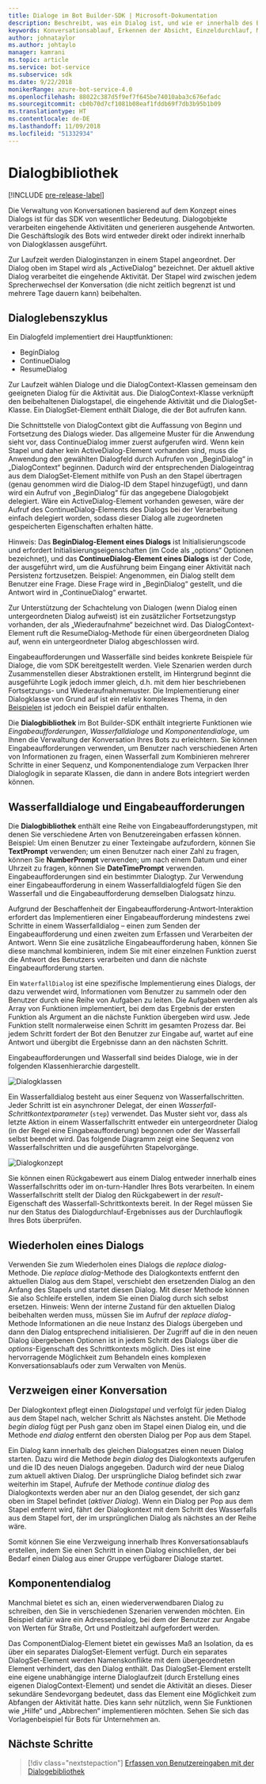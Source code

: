 ```yaml
---
title: Dialoge im Bot Builder-SDK | Microsoft-Dokumentation
description: Beschreibt, was ein Dialog ist, und wie er innerhalb des Bot Builder-SDK funktioniert.
keywords: Konversationsablauf, Erkennen der Absicht, Einzeldurchlauf, Mehrfachdurchlauf, Bot-Konversation, Dialoge, Eingabeaufforderungen, Wasserfälle, Dialogsatz
author: johnataylor
ms.author: johtaylo
manager: kamrani
ms.topic: article
ms.service: bot-service
ms.subservice: sdk
ms.date: 9/22/2018
monikerRange: azure-bot-service-4.0
ms.openlocfilehash: 88022c387d5f9ef7f645be74010aba3c676efadc
ms.sourcegitcommit: cb0b70d7cf1081b08eaf1fddb69f7db3b95b1b09
ms.translationtype: HT
ms.contentlocale: de-DE
ms.lasthandoff: 11/09/2018
ms.locfileid: "51332934"
---
```

# <a name="dialogs-library"></a>Dialogbibliothek

[!INCLUDE [pre-release-label](../includes/pre-release-label.md)]

Die Verwaltung von Konversationen basierend auf dem Konzept eines Dialogs ist für das SDK von wesentlicher Bedeutung. Dialogobjekte verarbeiten eingehende Aktivitäten und generieren ausgehende Antworten. Die Geschäftslogik des Bots wird entweder direkt oder indirekt innerhalb von Dialogklassen ausgeführt.

Zur Laufzeit werden Dialoginstanzen in einem Stapel angeordnet. Der Dialog oben im Stapel wird als „ActiveDialog“ bezeichnet. Der aktuell aktive Dialog verarbeitet die eingehende Aktivität. Der Stapel wird zwischen jedem Sprecherwechsel der Konversation (die nicht zeitlich begrenzt ist und mehrere Tage dauern kann) beibehalten. 

## <a name="dialog-lifecycle"></a>Dialoglebenszyklus

Ein Dialogfeld implementiert drei Hauptfunktionen:
- BeginDialog
- ContinueDialog
- ResumeDialog

Zur Laufzeit wählen Dialoge und die DialogContext-Klassen gemeinsam den geeigneten Dialog für die Aktivität aus. Die DialogContext-Klasse verknüpft den beibehaltenen Dialogstapel, die eingehende Aktivität und die DialogSet-Klasse. Ein DialogSet-Element enthält Dialoge, die der Bot aufrufen kann.

Die Schnittstelle von DialogContext gibt die Auffassung von Beginn und Fortsetzung des Dialogs wieder. Das allgemeine Muster für die Anwendung sieht vor, dass ContinueDialog immer zuerst aufgerufen wird. Wenn kein Stapel und daher kein ActiveDialog-Element vorhanden sind, muss die Anwendung den gewählten Dialogfeld durch Aufrufen von „BeginDialog“ in „DialogContext“ beginnen. Dadurch wird der entsprechenden Dialogeintrag aus dem DialogSet-Element mithilfe von Push an den Stapel übertragen (genau genommen wird die Dialog-ID dem Stapel hinzugefügt), und dann wird ein Aufruf von „BeginDialog“ für das angegebene Dialogobjekt delegiert. Wäre ein ActiveDialog-Element vorhanden gewesen, wäre der Aufruf des ContinueDialog-Elements des Dialogs bei der Verarbeitung einfach delegiert worden, sodass dieser Dialog alle zugeordneten gespeicherten Eigenschaften erhalten hätte.

Hinweis: Das **BeginDialog-Element eines Dialogs** ist Initialisierungscode und erfordert Initialisierungseigenschaften (im Code als „options“ Optionen bezeichnet), und das **ContinueDialog-Element eines Dialogs** ist der Code, der ausgeführt wird, um die Ausführung beim Eingang einer Aktivität nach Persistenz fortzusetzen. Beispiel: Angenommen, ein Dialog stellt dem Benutzer eine Frage. Diese Frage wird in „BeginDialog“ gestellt, und die Antwort wird in „ContinueDialog“ erwartet.

Zur Unterstützung der Schachtelung von Dialogen (wenn Dialog einen untergeordneten Dialog aufweist) ist ein zusätzlicher Fortsetzungstyp vorhanden, der als „Wiederaufnahme“ bezeichnet wird. Das DialogContext-Element ruft die ResumeDialog-Methode für einen übergeordneten Dialog auf, wenn ein untergeordneter Dialog abgeschlossen wird.

Eingabeaufforderungen und Wasserfälle sind beides konkrete Beispiele für Dialoge, die vom SDK bereitgestellt werden. Viele Szenarien werden durch Zusammenstellen dieser Abstraktionen erstellt, im Hintergrund beginnt die ausgeführte Logik jedoch immer gleich, d.h. mit dem hier beschriebenen Fortsetzungs- und Wiederaufnahmemuster. Die Implementierung einer Dialogklasse von Grund auf ist ein relativ komplexes Thema, in den [Beispielen](https://github.com/Microsoft/BotBuilder-samples) ist jedoch ein Beispiel dafür enthalten.

Die **Dialogbibliothek** im Bot Builder-SDK enthält integrierte Funktionen wie _Eingabeaufforderungen_, _Wasserfalldialoge_ und _Komponentendialoge_, um Ihnen die Verwaltung der Konversation Ihres Bots zu erleichtern. Sie können Eingabeaufforderungen verwenden, um Benutzer nach verschiedenen Arten von Informationen zu fragen, einen Wasserfall zum Kombinieren mehrerer Schritte in einer Sequenz, und Komponentendialoge zum Verpacken Ihrer Dialoglogik in separate Klassen, die dann in andere Bots integriert werden können.
## <a name="waterfall-dialogs-and-prompts"></a>Wasserfalldialoge und Eingabeaufforderungen

Die **Dialogbibliothek** enthält eine Reihe von Eingabeaufforderungstypen, mit denen Sie verschiedene Arten von Benutzereingaben erfassen können. Beispiel: Um einen Benutzer zu einer Texteingabe aufzufordern, können Sie **TextPrompt** verwenden; um einen Benutzer nach einer Zahl zu fragen, können Sie **NumberPrompt** verwenden; um nach einem Datum und einer Uhrzeit zu fragen, können Sie **DateTimePrompt** verwenden. Eingabeaufforderungen sind ein bestimmter Dialogtyp. Zur Verwendung einer Eingabeaufforderung in einem Wasserfalldialogfeld fügen Sie den Wasserfall und die Eingabeaufforderung demselben Dialogsatz hinzu. 

Aufgrund der Beschaffenheit der Eingabeaufforderung-Antwort-Interaktion erfordert das Implementieren einer Eingabeaufforderung mindestens zwei Schritte in einem Wasserfalldialog – einen zum Senden der Eingabeaufforderung und einen zweiten zum Erfassen und Verarbeiten der Antwort.  Wenn Sie eine zusätzliche Eingabeaufforderung haben, können Sie diese manchmal kombinieren, indem Sie mit einer einzelnen Funktion zuerst die Antwort des Benutzers verarbeiten und dann die nächste Eingabeaufforderung starten.

Ein `WaterfallDialog` ist eine spezifische Implementierung eines Dialogs, der dazu verwendet wird, Informationen vom Benutzer zu sammeln oder den Benutzer durch eine Reihe von Aufgaben zu leiten. Die Aufgaben werden als Array von Funktionen implementiert, bei dem das Ergebnis der ersten Funktion als Argument an die nächste Funktion übergeben wird usw. Jede Funktion stellt normalerweise einen Schritt im gesamten Prozess dar. Bei jedem Schritt fordert der Bot den Benutzer zur Eingabe auf, wartet auf eine Antwort und übergibt die Ergebnisse dann an den nächsten Schritt. 

Eingabeaufforderungen und Wasserfall sind beides Dialoge, wie in der folgenden Klassenhierarchie dargestellt. 

![Dialogklassen](media/bot-builder-dialog-classes.png)

Ein Wasserfalldialog besteht aus einer Sequenz von Wasserfallschritten. Jeder Schritt ist ein asynchroner Delegat, der einen _Wasserfall-Schrittkontextparameter_ (`step`) verwendet. Das Muster sieht vor, dass als letzte Aktion in einem Wasserfallschritt entweder ein untergeordneter Dialog (in der Regel eine Eingabeaufforderung) begonnen oder der Wasserfall selbst beendet wird. Das folgende Diagramm zeigt eine Sequenz von Wasserfallschritten und die ausgeführten Stapelvorgänge.

![Dialogkonzept](media/bot-builder-dialog-concept.png)

Sie können einen Rückgabewert aus einem Dialog entweder innerhalb eines Wasserfallschritts oder im on-turn-Handler Ihres Bots verarbeiten.
In einem Wasserfallschritt stellt der Dialog den Rückgabewert in der _result_-Eigenschaft des Wasserfall-Schrittkontexts bereit.
In der Regel müssen Sie nur den Status des Dialogdurchlauf-Ergebnisses aus der Durchlauflogik Ihres Bots überprüfen.

## <a name="repeating-a-dialog"></a>Wiederholen eines Dialogs

Verwenden Sie zum Wiederholen eines Dialogs die *replace dialog*-Methode. Die *replace dialog*-Methode des Dialogkontexts entfernt den aktuellen Dialog aus dem Stapel, verschiebt den ersetzenden Dialog an den Anfang des Stapels und startet diesen Dialog. Mit dieser Methode können Sie also Schleife erstellen, indem Sie einen Dialog durch sich selbst ersetzen. Hinweis: Wenn der interne Zustand für den aktuellen Dialog beibehalten werden muss, müssen Sie im Aufruf der _replace dialog_-Methode Informationen an die neue Instanz des Dialogs übergeben und dann den Dialog entsprechend initialisieren. Der Zugriff auf die in den neuen Dialog übergebenen Optionen ist in jedem Schritt des Dialogs über die _options_-Eigenschaft des Schrittkontexts möglich. Dies ist eine hervorragende Möglichkeit zum Behandeln eines komplexen Konversationsablaufs oder zum Verwalten von Menüs.

## <a name="branch-a-conversation"></a>Verzweigen einer Konversation

Der Dialogkontext pflegt einen _Dialogstapel_ und verfolgt für jeden Dialog aus dem Stapel nach, welcher Schritt als Nächstes ansteht. Die Methode _begin dialog_ fügt per Push ganz oben im Stapel einen Dialog ein, und die Methode _end dialog_ entfernt den obersten Dialog per Pop aus dem Stapel.

Ein Dialog kann innerhalb des gleichen Dialogsatzes einen neuen Dialog starten. Dazu wird die Methode _begin dialog_ des Dialogkontexts aufgerufen und die ID des neuen Dialogs angegeben. Dadurch wird der neue Dialog zum aktuell aktiven Dialog. Der ursprüngliche Dialog befindet sich zwar weiterhin im Stapel, Aufrufe der Methode _continue dialog_ des Dialogkontexts werden aber nur an den Dialog gesendet, der sich ganz oben im Stapel befindet (_aktiver Dialog_). Wenn ein Dialog per Pop aus dem Stapel entfernt wird, fährt der Dialogkontext mit dem Schritt des Wasserfalls aus dem Stapel fort, der im ursprünglichen Dialog als nächstes an der Reihe wäre.

Somit können Sie eine Verzweigung innerhalb Ihres Konversationsablaufs erstellen, indem Sie einen Schritt in einen Dialog einschließen, der bei Bedarf einen Dialog aus einer Gruppe verfügbarer Dialoge startet.

## <a name="component-dialog"></a>Komponentendialog
Manchmal bietet es sich an, einen wiederverwendbaren Dialog zu schreiben, den Sie in verschiedenen Szenarien verwenden möchten. Ein Beispiel dafür wäre ein Adressendialog, bei dem der Benutzer zur Angabe von Werten für Straße, Ort und Postleitzahl aufgefordert werden. 

Das ComponentDialog-Element bietet ein gewisses Maß an Isolation, da es über ein separates DialogSet-Element verfügt. Durch ein separates DialogSet-Element werden Namenskonflikte mit dem übergeordneten Element verhindert, das den Dialog enthält. Das DialogSet-Element erstellt eine eigene unabhängige interne Dialoglaufzeit (durch Erstellung eines eigenen DialogContext-Element) und sendet die Aktivität an dieses. Dieser sekundäre Sendevorgang bedeutet, dass das Element eine Möglichkeit zum Abfangen der Aktivität hatte. Dies kann sehr nützlich, wenn Sie Funktionen wie „Hilfe“ und „Abbrechen“ implementieren möchten.  Sehen Sie sich das Vorlagenbeispiel für Bots für Unternehmen an. 

## <a name="next-steps"></a>Nächste Schritte

> [!div class="nextstepaction"]
> [Erfassen von Benutzereingaben mit der Dialogebibliothek](bot-builder-prompts.md)
